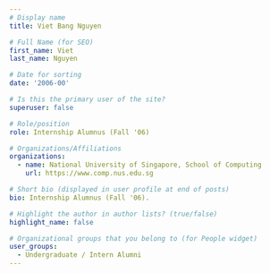 ```yaml
---
# Display name
title: Viet Bang Nguyen

# Full Name (for SEO) 
first_name: Viet
last_name: Nguyen

# Date for sorting
date: '2006-00'

# Is this the primary user of the site?
superuser: false

# Role/position
role: Internship Alumnus (Fall '06)

# Organizations/Affiliations
organizations:
  - name: National University of Singapore, School of Computing
    url: https://www.comp.nus.edu.sg

# Short bio (displayed in user profile at end of posts)
bio: Internship Alumnus (Fall '06). 

# Highlight the author in author lists? (true/false)
highlight_name: false

# Organizational groups that you belong to (for People widget)
user_groups:
  - Undergraduate / Intern Alumni
---
```

